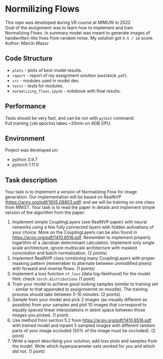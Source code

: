 # Normilizing Flows

This repo was developed during VR course at MIMUW in 2022\
Goal of the assignment was to learn how to implement and train Normalizing Flows. In summary model was meant to generate images of handwritten-like fives from random noise.
My solution got `9.5 / 10` score.\
Author: Marcin Mazur

## Code Structure

- `plots` - plots of best model results.
- `report` - report of my assignment solution (`mm418420.pdf`).
- `src` - modules used in model dev.
- `tests` - tests for modules.
- `normalizing_flows.ipynb` - notebook with final results.

## Performance

Tests should be very fast, and can be run with `pytest` command.\
Full training (`100` epochs) takes ~20min on 4GB GPU.

## Environment

Project was developed on:

- python 3.9.7
- pytorch 1.11.0

## Task description

Your task is to implement a version of Normalizing Flow for image generation. Our implementation will be based on RealNVP (<https://arxiv.org/pdf/1605.08803.pdf>) and we will be training on one class from MNIST. Your task is to read the paper in details and implement simple version of the algorithm from the paper:

1. Implement simple CouplingLayers (see RealNVP paper) with neural networks using a few fully connected layers with hidden activations of your choice. More on the CouplingLayers can be also found in <https://arxiv.org/pdf/1410.8516.pdf>. Remember to implement properly logarithm of a Jacobian determinant calculation. Implement only single scale architecture, ignore multiscale architecture with masked convolution and batch normalization. (2 points)
2. Implement RealNVP class combining many CouplingLayers with proper masking pattern (rememeber to alternate between unmodified pixels) with forward and inverse flows. (1 points)
3. Implement a loss function `nf_loss` (data log-likelihood) for the model. Hint: check `torch.distributions` (1 point)
4. Train your model to achieve good looking samples (similar to training set - similar to that appended to assignmenmt on moodle). The training process should take between 5-10 minutes. (2 points)
5. Sample from your model and pick 2 images (as visually different as possible) from your samples and plot 10 images that correspond to equally spaced linear interpolations in latent space between those images you picked. (1 point)
6. Use method from section 5.2 from <https://arxiv.org/pdf/1410.8516.pdf> with trained model and inpaint 5 sampled images with different random parts of your image occluded (50% of the image must be occluded). (2 point)
7. Write a report describing your solution, add loss plots and samples from the model. Write which hyperparameter sets worked for you and which did not. (1 point)
